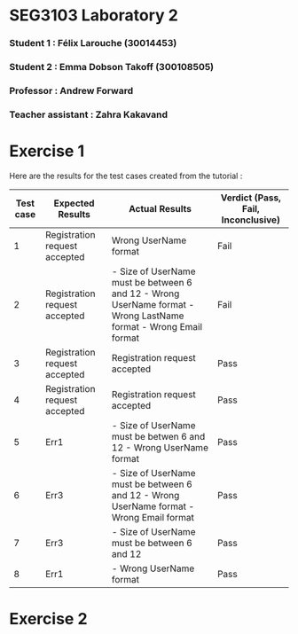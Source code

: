 # SEG3103 Laboratory 2
### Student 1 : Félix Larouche (30014453)
### Student 2 : Emma Dobson Takoff (300108505)

### Professor : Andrew Forward
### Teacher assistant :  Zahra Kakavand





# Exercise 1

Here are the results for the test cases created from the tutorial :

| Test case | Expected Results              | Actual Results                                                                                                   | Verdict (Pass, Fail, Inconclusive) |
|-----------|-------------------------------|------------------------------------------------------------------------------------------------------------------|------------------------------------|
|     1     | Registration request accepted | Wrong UserName format                                                                                            | Fail                               |
|     2     | Registration request accepted | - Size of UserName must be between 6 and 12 - Wrong UserName format - Wrong LastName format - Wrong Email format | Fail                               |
|     3     | Registration request accepted | Registration request accepted                                                                                    | Pass                               |
|     4     | Registration request accepted | Registration request accepted                                                                                    | Pass                               |
|     5     | Err1                          | - Size of UserName must be betwen 6 and 12 - Wrong UserName format                                               | Pass                               |
|     6     | Err3                          | - Size of UserName must be between 6 and 12 - Wrong UserName format - Wrong Email format                         | Pass                               |
|     7     | Err3                          | - Size of UserName must be between 6 and 12                                                                      | Pass                               |
|     8     | Err1                          | - Wrong UserName format                                                                                          | Pass                               |


# Exercise 2
